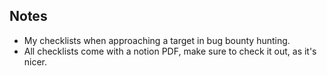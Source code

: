 ## Notes

* My checklists when approaching a target in bug bounty hunting.
* All checklists come with a notion PDF, make sure to check it out, as it's nicer.


